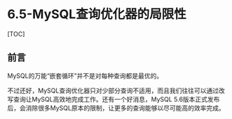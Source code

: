 # 6.5-MySQL查询优化器的局限性

[TOC]

## 前言

MySQL的万能“嵌套循环”并不是对每种查询都是最优的。

不过还好，MySQL查询优化器只对少部分查询不适用，而且我们往往可以通过改写查询让MySQL高效地完成工作。还有一个好消息，MySQL 5.6版本正式发布后，会消除很多MySQL原本的限制，让更多的查询能够以尽可能高的效率完成。

